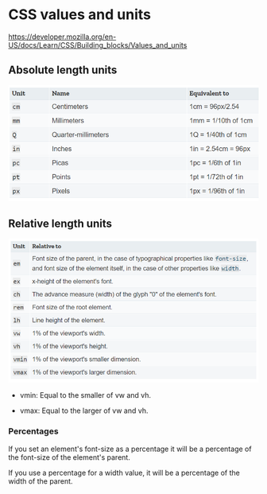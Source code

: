 # CSS values and units

https://developer.mozilla.org/en-US/docs/Learn/CSS/Building_blocks/Values_and_units

## Absolute length units

![alt text](./images/absolute-length.png)

## Relative length units
![alt text](./images/relative-length.png)

- vmin: Equal to the smaller of vw and vh.

- vmax: Equal to the larger of vw and vh.

### Percentages

If you set an element's font-size as a percentage it will be a percentage of the font-size of the element's parent.

If you use a percentage for a width value, it will be a percentage of the width of the parent.

